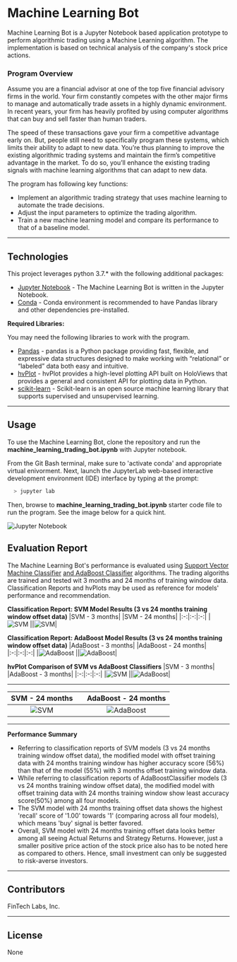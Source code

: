 # Machine Learning Bot
Machine Learning Bot is a Jupyter Notebook based application prototype to perform algorithmic trading using a Machine Learning algorithm. The implementation is based on technical analysis of the company's stock price actions.

### **Program Overview**
Assume you are a financial advisor at one of the top five financial advisory firms in the world. Your firm constantly competes with the other major firms to manage and automatically trade assets in a highly dynamic environment. In recent years, your firm has heavily profited by using computer algorithms that can buy and sell faster than human traders.

The speed of these transactions gave your firm a competitive advantage early on. But, people still need to specifically program these systems, which limits their ability to adapt to new data. You’re thus planning to improve the existing algorithmic trading systems and maintain the firm’s competitive advantage in the market. To do so, you’ll enhance the existing trading signals with machine learning algorithms that can adapt to new data.

The program has following key functions:
* Implement an algorithmic trading strategy that uses machine learning to automate the trade decisions.
* Adjust the input parameters to optimize the trading algorithm.
* Train a new machine learning model and compare its performance to that of a baseline model.

---

## Technologies

This project leverages python 3.7.* with the following additional packages:
* [Jupyter Notebook](https://jupyter.org/) - The Machine Learning Bot is written in the Jupyter Notebook.
* [Conda](https://docs.conda.io/projects/conda/en/latest/) - Conda environment is recommended to have Pandas library and other dependencies pre-installed.

**Required Libraries:**

You may need the following libraries to work with the program.

- [Pandas](https://pandas.pydata.org/docs/reference/index.html) - pandas is a Python package providing fast, flexible, and expressive data structures designed to make working with “relational” or “labeled” data both easy and intuitive.
- [hvPlot](https://hvplot.holoviz.org/) - hvPlot provides a high-level plotting API built on HoloViews that provides a general and consistent API for plotting data in Python.
- [scikit-learn](https://scikit-learn.org/stable/getting_started.html/) - Scikit-learn is an open source machine learning library that supports supervised and unsupervised learning.
---

## Usage

To use the Machine Learning Bot, clone the repository and run the **machine_learning_trading_bot.ipynb** with Jupyter notebook.

From the Git Bash terminal, make sure to 'activate conda' and appropriate virtual enivorment. Next, launch the JupyterLab web-based interactive development environment (IDE) interface by typing at the prompt:

```python
  > jupyter lab
```

Then, browse to **machine_learning_trading_bot.ipynb** starter code file to run the program. See the image below for a quick hint.

![Jupyter Notebook](Images/app_usage.png)

## Evaluation Report

The Machine Learning Bot's performance is evaluated using [Support Vector Machine Classifier](https://scikit-learn.org/stable/modules/svm.html) [and AdaBoost Classifier](https://scikit-learn.org/stable/modules/generated/sklearn.ensemble.AdaBoostClassifier.html) algorithms. The trading algoriths are trained and tested wit 3 months and 24 months of training window data. Classification Reports and hvPlots may be used as reference for models' performance and recommendation.

**Classification Report: SVM Model Results (3 vs 24 months training window offset data)**
|SVM - 3 months|   |SVM - 24 months|
|:-:|:-:|:-:|
|![SVM](Images/svm-3.png "3 months") ||![SVM](Images/svm-24.png "24 months")|

**Classification Report: AdaBoost Model Results (3 vs 24 months training window offset data)**
|AdaBoost - 3 months|   |AdaBoost - 24 months|
|:-:|:-:|:-:|
|![AdaBoost](Images/ada-3.png "3 months") ||![AdaBoost](Images/ada-24.png "24 months")|

**hvPlot Comparison of SVM vs AdaBoost Classifiers**
|SVM - 3 months|   |AdaBoost - 3 months|
|:-:|:-:|:-:|
|![SVM](Images/svm-3%20plot.png "3 months") ||![AdaBoost](Images/ada-3%20plot.png "3 months")|

---

|SVM - 24 months|   |AdaBoost - 24 months|
|:-:|:-:|:-:|
|![SVM](Images/svm-24%20plot.png "24 months") ||![AdaBoost](Images/ada-24%20plot.png "24 months")|

---

**Performance Summary**
* Referring to classification reports of SVM models (3 vs 24 months training window offset data), the modified model with offset training data with 24 months training window has higher accuracy score (56%) than that of the model (55%) with 3 months offset training window data.
* While referring to classification reports of AdaBoostClassifier models (3 vs 24 months training window offset data), the modified model with offset training data with 24 months training window show least accuracy score(50%) among all four models.
* The SVM model with 24 months training offset data shows the highest 'recall' score of '1.00' towards '1' (comparing across all four models), which means 'buy' signal is better favored.
* Overall, SVM model with 24 months training offset data looks better among all seeing Actual Returns and Strategy Returns. However, just a smaller positive price action of the stock price also has to be noted here as compared to others. Hence, small investment can only be suggested to risk-averse investors.

---

## Contributors

FinTech Labs, Inc.

---

## License

None